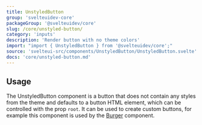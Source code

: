 ```yaml
---
title: UnstyledButton
group: 'svelteuidev-core'
packageGroup: '@svelteuidev/core'
slug: /core/unstyled-button/
category: 'inputs'
description: 'Render button with no theme colors'
import: "import { UnstyledButton } from '@svelteuidev/core';"
source: 'svelteui-src/components/UnstyledButton/UnstyledButton.svelte'
docs: 'core/unstyled-button.md'
---
```


<script lang="ts">
    import { Demo, UnstyledButtonDemos } from '@svelteuidev/demos'
    import { Heading } from 'components'
</script>

<Heading />

## Usage

The UnstyledButton component is a button that does not contain any styles from the theme and defaults to a button HTML element, which can be controlled with the prop `root`. It can be used to create custom buttons, for example this component is used by the [Burger](core/burger) component.

<Demo demo={UnstyledButtonDemos.usage} />
